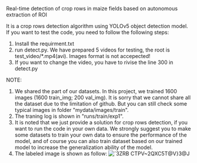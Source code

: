 Real-time detection of crop rows in maize fields based on autonomous extraction of ROI

It is a crop rows detection algorithm using YOLOv5 object detection model.
If you want to test the code, you need to follow the following steps:
1. Install the requirment.txt
2. run detect.py. We have prepared 5 videos for testing, the root is test_video/*.mp4(avi). Images format is not accepected!
3. If you want to change the video, you have to rivise the line 300 in detect.py

NOTE:
1. We shared the part of our datasets. In this project, we trained 1600 images (1600 train_img; 200 val_img). It is sorry that we cannot share all the dataset due to the limitation of github. But you can still check some typical images in folder "mydata/images/train".
2. The traning log is shown in "runs/train/exp1".
3. It is noted that we just provide a solution for crop rows detection, if you want to run the code in your own data. We strongly suggest you to make some datasets to train your own data to ensure the performance of the model, and of course you can also train dataset based on our trained model to increase the generalization ability of the model. 
4. The labeled image is shown as follow:
![`3ZRB CTPV~2QXC5T@V}3@J](https://user-images.githubusercontent.com/38500652/169472351-d4743039-015f-4795-a2da-81e757eb460f.png)

